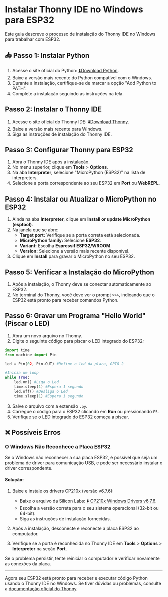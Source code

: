 # Instalar Thonny IDE no Windows para ESP32

Este guia descreve o processo de instalação do Thonny IDE no Windows para trabalhar com ESP32.

## 📥 Passo 1: Instalar Python

1. Acesse o site oficial do Python: [⬇️Download Python](https://www.python.org/downloads/).
2. Baixe a versão mais recente do Python compatível com o Windows.
3. Durante a instalação, certifique-se de marcar a opção "Add Python to PATH".
4. Complete a instalação seguindo as instruções na tela.

## Passo 2: Instalar o Thonny IDE

1. Acesse o site oficial do Thonny IDE: [⬇️Download Thonny](https://thonny.org/).
2. Baixe a versão mais recente para Windows.
3. Siga as instruções de instalação do Thonny IDE.
 
## Passo 3: Configurar Thonny para ESP32

1. Abra o Thonny IDE após a instalação.
2. No menu superior, clique em **Tools** > **Options**.
3. Na aba **Interpreter**, selecione "MicroPython (ESP32)" na lista de interpreters.
4. Selecione a porta correspondente ao seu ESP32 em **Port** ou **WebREPL**.

## Passo 4: Instalar ou Atualizar o MicroPython no ESP32

1. Ainda na aba **Interpreter**, clique em **Install or update MicroPython (esptool)**.
2. Na janela que se abre:
   - **Target port:** Verifique se a porta correta está selecionada.
   - **MicroPython family:** Selecione **ESP32**.
   - **Variant:** Escolha **Espressif ESP32/WROOM**.
   - **Version:** Selecione a versão mais recente disponível.
3. Clique em **Install** para gravar o MicroPython no seu ESP32.

## Passo 5: Verificar a Instalação do MicroPython

1. Após a instalação, o Thonny deve se conectar automaticamente ao ESP32.
2. No terminal do Thonny, você deve ver o prompt `>>>`, indicando que o ESP32 está pronto para receber comandos Python.

## Passo 6: Gravar um Programa "Hello World" (Piscar o LED)

1. Abra um novo arquivo no Thonny.
2. Digite o seguinte código para piscar o LED integrado do ESP32:

````python
import time
from machine import Pin

led = Pin(02, Pin.OUT) #Define o led da placa, GPIO 2

#Inicia um loop
while True:
    led.on() #Liga o Led
    time.sleep(1) #Espera 1 segundo
    led.off() #Desliga o Led
    time.sleep(1) #Espera 1 segundo
 ````
3. Salve o arquivo com a extensão `.py`.
4. Carregue o código para o ESP32 clicando em **Run** ou pressionando `F5`.
5. Verifique se o LED integrado do ESP32 começa a piscar.

## ❌ Possíveis Erros

### O Windows Não Reconhece a Placa ESP32

Se o Windows não reconhecer a sua placa ESP32, é possível que seja um problema de driver para comunicação USB, e pode ser necessário instalar o driver correspondente.

#### Solução:

1. Baixe e instale os drivers CP210x (versão v6.7.6):
   - Baixe o arquivo da Silicon Labs: [⬇️ CP210x Windows Drivers v6.7.6](https://github.com/engetiagocunha/ESP32/raw/refs/heads/main/ArduinoIDE/Drivers/CP210x_VCP_Windows.zip).
   - Escolha a versão correta para o seu sistema operacional (32-bit ou 64-bit).
   - Siga as instruções de instalação fornecidas.

2. Após a instalação, desconecte e reconecte a placa ESP32 ao computador.
3. Verifique se a porta é reconhecida no Thonny IDE em **Tools** > **Options** > **Interpreter** na seção **Port**.

Se o problema persistir, tente reiniciar o computador e verificar novamente as conexões da placa.

---
Agora seu ESP32 está pronto para receber e executar código Python usando o Thonny IDE no Windows. Se tiver dúvidas ou problemas, consulte a [documentação oficial do Thonny](https://thonny.org/doc/).
